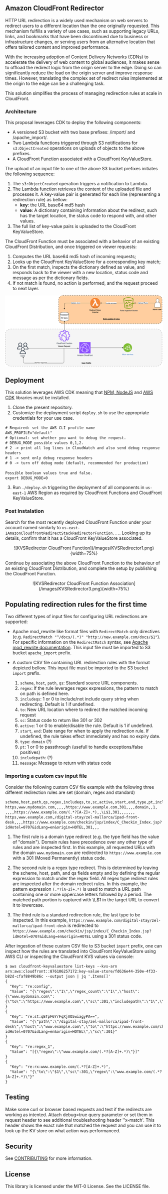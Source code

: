 ## Amazon CloudFront Redirector


HTTP URL redirection is a widely used mechanism on web servers to redirect users to a different location than the one originally requested. This mechanism fulfills a variety of use cases, such as supporting legacy URLs, links, and bookmarks that have been discontinued due to business or infrastructure changes, or serving users from an alternative location that offers tailored content and improved performance.

With the increasing adoption of Content Delivery Networks (CDNs) to accelerate the delivery of web content to global audiences, it makes sense to offload the redirect logic from the origin server to the edge. Doing so can significantly reduce the load on the origin server and improve response times. However, translating the complex set of redirect rules implemented at the origin to the edge can be a challenging task.

This solution simplifies the process of managing redirection rules at scale in CloudFront.

### Architecture

This proposal leverages CDK to deploy the following components:

- A versioned S3 bucket with two base prefixes: /import/ and /apache_import/.
- Two Lambda functions triggered through S3 notifications for `s3:ObjectCreated` operations on uploads of objects to the above prefixes.
- A CloudFront Function associated with a CloudFront KeyValueStore.

The upload of an input file to one of the above S3 bucket prefixes initiates the following sequence:
1. The `s3:ObjectCreated` operation triggers a notification to Lambda.
1. The Lambda function retrieves the content of the uploaded file and processes it. A key-value pair is generated for each line (representing a redirection rule) as bellow:
    - **key**: the URL base64 md5 hash
    - **value**: A dictionary containing information about the redirect, such has the target location, the status code to respond with, and other values.
1. The full list of key-value pairs is uploaded to the CloudFront KeyValueStore.
 
The CloudFront Function must be associated with a behavior of an existing CloudFront Distribution, and once triggered on viewer requests:
1. Computes the URL base64 md5 hash of incoming requests;
1. Looks up the CloudFront KeyValueStore for a corresponding key match;
1. On the first match, inspects the dictionary defined as value, and responds back to the viewer with a new location, status code and message as per the dictionary fields.
1. If not match is found, no action is performed, and the request proceed to next layer.

![Tag Ingest Workflow](/images/CliudFrontRedirectorModule-Request-Response.drawio.png)

## Deployment

This solution leverages AWS CDK meaning that [NPM, NodeJS](https://docs.npmjs.com/downloading-and-installing-node-js-and-npm) and [AWS CDK](https://docs.aws.amazon.com/cdk/v2/guide/getting_started.html) libraries must be installed. 

1. Clone the present repository.
2. Customize the deployment script `deploy.sh` to use the appropriate credentials for your use case.
```
# Required: set the AWS CLI profile name
AWS_PROFILE="default"
# Optional: set whether you want to debug the request.
# DEBUG_MODE possible values 0,1,2. 
# 2 -> print all log lines in CloudWatch and also send debug response headers
# 1 -> sent only debug response headers
# 0 -> turn off debug mode (default, recommended for production)

Possible boolean values true and false.
export DEBUG_MODE=0
```
3. Run `./deploy.sh` triggering the deployment of all components in `us-east-1` AWS Region as required by CloudFront Functions and CloudFront KeyValueStore. 


### Post Instalation

Search for the most recently deployed CloudFront Function under your account named similarly to `us-east-1AmazonCloudfrontRedirectStackRedirectorFunction...`.  Looking up its details, confirm that it has a CloudFront KeyValueStore associated.

<div align="center">
<center>![KVSRedirector CloudFront Function](/images/KVSRedirector1.png){width=75%}</center>
</div>

Continue by associating the above CloudFront Function to the behaviour of an existing CloudFront Distribution, and complete the setup by publishing the CloudFront Function.

<div align="center">
<center>![KVSRedirector CloudFront Function Association](/images/KVSRedirector3.png){width=75%}</center>
</div>

## Populating redirection rules for the first time

Two different types of input files for configuring URL redirections are supported:

- Apache mod_rewrite like format files with `RedirectMatch` only directives (e.g. `RedirectMatch "^/docs/(.*)" "http://new.example.com/docs/$1"`). For specific information on the `RedirectMatch` syntax, see [Apache mod_rewrite documentation](https://httpd.apache.org/docs/2.4/rewrite/remapping.html). This input file must be imported to S3 bucket `apache_import` prefix.

- A custom CSV file containing URL redirection rules with the format depicted bellow. This input file must be imported to the S3 bucket `import` prefix.
  1. `scheme`, `host`, `path`, `qs`: Standard source URL components.  
  1. `regex`: If the rule leverages regex expressions, the pattern to match on path is defined here.
  1. `includeqs`: 1 or 0 to include/not include query string when redirecting. Default is 1 if undefined.
  1. `to`: New URL location where to redirect the matched incoming request
  1. `sc`: Status code to return like 301 or 302
  1. `active`: 1 or 0 to enable/disable the rule. Default is 1 if undefined.
  1. `start`, `end`: Date range for when to apply the redirection rule. If undefined, the rule takes effect immediately and has no expiry date. 
  1. `type`: `domain` (?)
  1. `pt`: 1 or 0 to passthrough (usefull to handle exceptions/false positives)
  1. `includepath`: (?)
  1. `message`: Message to return with status code

### Importing a custom csv input file

Consider the following custom CSV file example with the following three different redirection rules are set (domain, regex and standard)

```
scheme,host,path,qs,regex,includeqs,to,sc,active,start,end,type,pt,includepath,message
https,www.mydomain.com,,,,,https://www.example.com,301,,,,domain,,1,
,,,,https://www.example.com/(.*?[A-Z]+.*),,\L$1,301,,,,,,,
https,www.example.com,/digital-stay/zel-mallorca/ipad-front-desk,,,,https://www.example.com/checkin/jsp/index/C_Checkin_Index.jsp?idHotel=0707&idLang=en&origin=HOTEL,301,,,
```

1. The first rule is a domain type redirect (e.g. the type field has the value of "domain"). Domain rules have precedence over any other type of rules and are inspected first. In this example, all requested URLs with the domain `www.mydomain.com` are redirected to `https://www.example.com` with a 301 (Moved Permanently) status code.

1. The second rule is a regex type redirect. This is determined by leaving the scheme, host, path, and qs fields empty and by defining the regular expression to match under the regex field. All regex type redirect rules are inspected after the domain redirect rules. In this example, the pattern expression `(.*?[A-Z]+.*)` is used to match a URL path containing one or more uppercase letters followed by a period. The matched path portion is captured with \L$1 in the target URL to convert it to lowercase. 

1. The third rule is a standard redirection rule, the last type to be inspected. In this example, `https://www.example.com/digital-stay/zel-mallorca/ipad-front-desk` is redirected to `https://www.example.com/checkin/jsp/index/C_Checkin_Index.jsp?idHotel=0707&idLang=en&origin=HOTEL` using a 301 status code.

After ingestion of these custom CSV file to S3 bucket `import` prefix, one can inspect how the rules are translated into CloudFront KeyValueStore using AWS CLI or inspecting the CloudFront KVS values via console:

```
$ aws cloudfront-keyvaluestore list-keys --kvs-arn arn:aws:cloudfront::876106257172:key-value-store/fd636e44-350e-4f33-b82d-cfaf8849b86c --output json | jq '.Items[]'
{
  "Key": "re:config",
  "Value": "{\"regex\":\"1\",\"regex_count\":\"1\",\"host\":{\"www.mydomain.com\":{\"to\":\"https://www.example.com\",\"sc\":301,\"includepath\":\"1\",\"type\":\"domain\"}}}"
}
{
  "Key": "re:st:qETpF6YrFqXjAO5wiagyPA==",
  "Value": "{\"path\":\"/digital-stay/zel-mallorca/ipad-front-desk\",\"host\":\"www.example.com\",\"to\":\"https://www.example.com/checkin/jsp/index/C_Checkin_Index.jsp?idHotel=0707&idLang=en&origin=HOTEL\",\"sc\":301}"
}
{
  "Key": "re:regex_1",
  "Value": "[{\"regex\":\"www.example.com/(.*?[A-Z]+.*)\"}]"
}
{
  "Key": "re:rx:www.example.com/(.*?[A-Z]+.*)",
  "Value": "{\"to\":\"$1\",\"sc\":301,\"regex\":\"www.example.com/(.*?[A-Z]+.*)\"}"
}
```

## Testing
Make some curl or browser based requests and test if the redirects are working as intented. 
Attach debug=true query parameter or set them in request header to see additional troubleshooting header ''x-match'. This header shows the exact rule that matched the request and you can use it to look up the KV store on what action was performanced.

## Security

See [CONTRIBUTING](CONTRIBUTING.md#security-issue-notifications) for more information.

## License

This library is licensed under the MIT-0 License. See the LICENSE file.